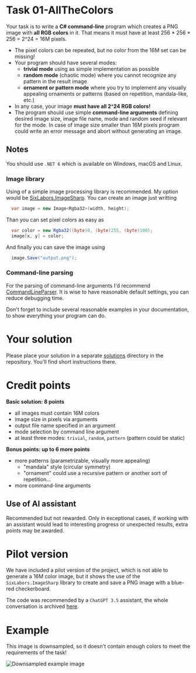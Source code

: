 # Task 01-AllTheColors
Your task is to write a **C# command-line** program which creates a PNG image
with **all RGB colors** in it. That means it must have at least
256 * 256 * 256 = 2^24 = 16M pixels.

* The pixel colors can be repeated, but no color from the 16M set can be missing!
* Your program should have several modes:
  * **trivial mode** using as simple implementation as possible
  * **random mode** (chaotic mode) where you cannot recognize any pattern
	in the result image
  * **ornament or pattern mode** where you try to implement any visually
	appealing ornaments or patterns (based on repetition, mandala-like,
	etc.)
* In any case, your image **must have all 2^24 RGB colors!**
* The program should use simple **command-line arguments** defining desired
  image size, image file name, mode and random seed if relevant for the mode.
  In case of image size smaller than 16M pixels program could write an error
  message and abort without generating an image.

## Notes
You should use `.NET 6` which is available on Windows, macOS and Linux.

### Image library
Using of a simple image processing library is recommended. My option would
be [SixLabors.ImageSharp](https://www.nuget.org/packages/SixLabors.ImageSharp/).
You can create an image just writting
```csharp
  var image = new Image<Rgba32>(width, height);
```
  Than you can set pixel colors as easy as
```csharp
  var color = new Rgba32((byte)0, (byte)255, (byte)100);
  image[x, y] = color;
```
  And finally you can save the image using
```csharp
  image.Save("output.png");
```
### Command-line parsing
For the parsing of command-line arguments I'd recommend
[CommandLineParser](https://www.nuget.org/packages/CommandLineParser/).
It is wise to have reasonable default settings, you can reduce debugging time.

Don't forget to include several reasonable examples in your documentation,
to show everything your program can do.

# Your solution
Please place your solution in a separate [solutions](solutions/README.md)
directory in the repository. You'll find short instructions there.

# Credit points
**Basic solution: 8 points**
* all images must contain 16M colors
* image size in pixels via arguments
* output file name specified in an argument
* mode selection by command line argument
* at least three modes: `trivial`, `random`, `pattern` (pattern could be static)

**Bonus points: up to 6 more points**
* more patterns (parametrizable, visually more appealing)
  * "mandala" style (circular symmetry)
  * "ornament" could use a recursive pattern or another sort of repetition...
* more command-line arguments

## Use of AI assistant
Recommended but not rewarded. Only in exceptional cases, if working with
an assistant would lead to interesting progress or unexpected results,
extra points may be awarded.

# Pilot version
We have included a pilot version of the project, which is not able to generate a 16M
color image, but it shows the use of the `SixLabors.ImageSharp` library
to create and save a PNG image with a blue-red checkerboard.

The code was recommended by a `ChatGPT 3.5` assistant,
the whole conversation is archived [here](https://chat.openai.com/share/048bc53b-9de5-49b6-8fce-302da01b07a9).

# Example
This image is downsampled, so it doesn't contain enough colors to meet
the requirements of the task!

![Downsampled example image](example.jpg)
